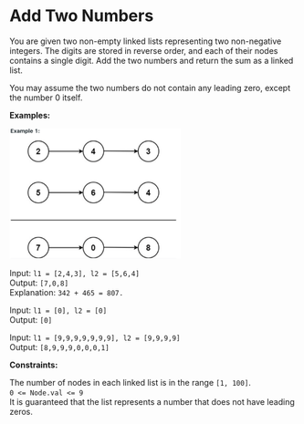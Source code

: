 # Add Two Numbers 

You are given two non-empty linked lists representing two non-negative integers. 
The digits are stored in reverse order, and each of their nodes contains a single digit. 
Add the two numbers and return the sum as a linked list.

You may assume the two numbers do not contain any leading zero, except the number 0 itself.

**Examples:** 

<img src='./example.png' width=300/>

Input: ```l1 = [2,4,3], l2 = [5,6,4]``` \
Output: ```[7,0,8]``` \
Explanation: ```342 + 465 = 807.```

Input: ```l1 = [0], l2 = [0]```\
Output: ```[0]```

Input: ```l1 = [9,9,9,9,9,9,9], l2 = [9,9,9,9]``` \
Output: ```[8,9,9,9,0,0,0,1]```


**Constraints:**

The number of nodes in each linked list is in the range ```[1, 100]```.\
```0 <= Node.val <= 9```\
It is guaranteed that the list represents a number that does not have leading zeros.
